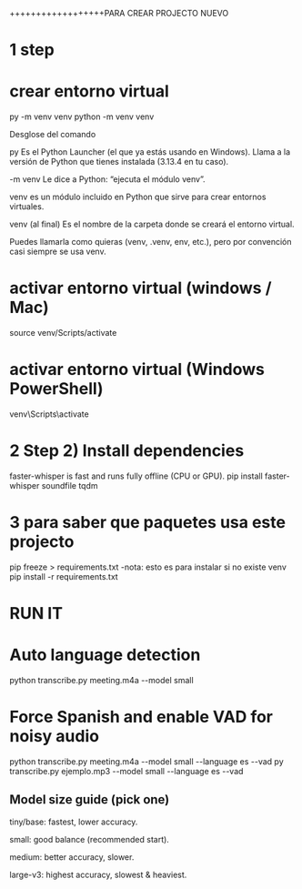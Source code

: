 ++++++++++++++++++PARA CREAR PROJECTO NUEVO

# 1 step

# crear entorno virtual

py -m venv venv
python -m venv venv

Desglose del comando

py
Es el Python Launcher (el que ya estás usando en Windows). Llama a la versión de Python que tienes instalada (3.13.4 en tu caso).

-m venv
Le dice a Python: “ejecuta el módulo venv”.

venv es un módulo incluido en Python que sirve para crear entornos virtuales.

venv (al final)
Es el nombre de la carpeta donde se creará el entorno virtual.

Puedes llamarla como quieras (venv, .venv, env, etc.), pero por convención casi siempre se usa venv.

# activar entorno virtual (windows / Mac)

source venv/Scripts/activate

# activar entorno virtual (Windows PowerShell)

venv\Scripts\activate

# 2 Step 2) Install dependencies

faster-whisper is fast and runs fully offline (CPU or GPU).
pip install faster-whisper soundfile tqdm

# 3 para saber que paquetes usa este projecto

pip freeze > requirements.txt
-nota: esto es para instalar si no existe venv
pip install -r requirements.txt

# RUN IT

# Auto language detection

python transcribe.py meeting.m4a --model small

# Force Spanish and enable VAD for noisy audio

python transcribe.py meeting.m4a --model small --language es --vad
py transcribe.py ejemplo.mp3 --model small --language es --vad

## Model size guide (pick one)

tiny/base: fastest, lower accuracy.

small: good balance (recommended start).

medium: better accuracy, slower.

large-v3: highest accuracy, slowest & heaviest.
